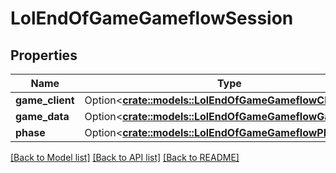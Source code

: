 # LolEndOfGameGameflowSession

## Properties

Name | Type | Description | Notes
------------ | ------------- | ------------- | -------------
**game_client** | Option<[**crate::models::LolEndOfGameGameflowClient**](LolEndOfGameGameflowClient.md)> |  | [optional]
**game_data** | Option<[**crate::models::LolEndOfGameGameflowGameData**](LolEndOfGameGameflowGameData.md)> |  | [optional]
**phase** | Option<[**crate::models::LolEndOfGameGameflowPhase**](LolEndOfGameGameflowPhase.md)> |  | [optional]

[[Back to Model list]](../README.md#documentation-for-models) [[Back to API list]](../README.md#documentation-for-api-endpoints) [[Back to README]](../README.md)


